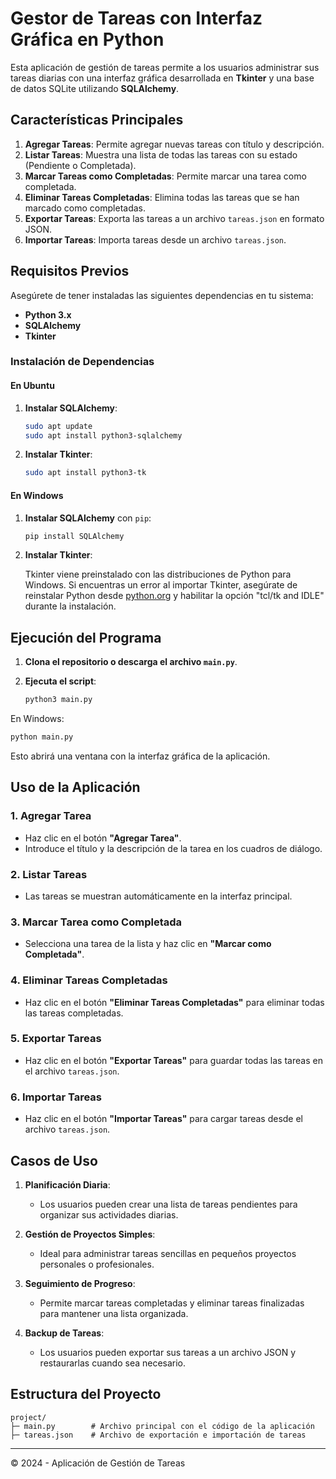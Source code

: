 # Gestor de Tareas con Interfaz Gráfica en Python

Esta aplicación de gestión de tareas permite a los usuarios administrar sus tareas diarias con una interfaz gráfica desarrollada en **Tkinter** y una base de datos SQLite utilizando **SQLAlchemy**.

## Características Principales

1. **Agregar Tareas**: Permite agregar nuevas tareas con título y descripción.
2. **Listar Tareas**: Muestra una lista de todas las tareas con su estado (Pendiente o Completada).
3. **Marcar Tareas como Completadas**: Permite marcar una tarea como completada.
4. **Eliminar Tareas Completadas**: Elimina todas las tareas que se han marcado como completadas.
5. **Exportar Tareas**: Exporta las tareas a un archivo `tareas.json` en formato JSON.
6. **Importar Tareas**: Importa tareas desde un archivo `tareas.json`.

## Requisitos Previos

Asegúrete de tener instaladas las siguientes dependencias en tu sistema:

- **Python 3.x**
- **SQLAlchemy**
- **Tkinter**

### Instalación de Dependencias

#### En Ubuntu

1. **Instalar SQLAlchemy**:

   ```bash
   sudo apt update
   sudo apt install python3-sqlalchemy
   ```

2. **Instalar Tkinter**:

   ```bash
   sudo apt install python3-tk
   ```

#### En Windows

1. **Instalar SQLAlchemy** con `pip`:

   ```bash
   pip install SQLAlchemy
   ```

2. **Instalar Tkinter**:

   Tkinter viene preinstalado con las distribuciones de Python para Windows. Si encuentras un error al importar Tkinter, asegúrate de reinstalar Python desde [python.org](https://www.python.org/downloads/) y habilitar la opción "tcl/tk and IDLE" durante la instalación.

## Ejecución del Programa

1. **Clona el repositorio o descarga el archivo `main.py`**.

2. **Ejecuta el script**:

   ```bash
   python3 main.py
   ```

En Windows:

   ```bash
   python main.py
   ```

Esto abrirá una ventana con la interfaz gráfica de la aplicación.

## Uso de la Aplicación

### 1. Agregar Tarea
- Haz clic en el botón **"Agregar Tarea"**.
- Introduce el título y la descripción de la tarea en los cuadros de diálogo.

### 2. Listar Tareas
- Las tareas se muestran automáticamente en la interfaz principal.

### 3. Marcar Tarea como Completada
- Selecciona una tarea de la lista y haz clic en **"Marcar como Completada"**.

### 4. Eliminar Tareas Completadas
- Haz clic en el botón **"Eliminar Tareas Completadas"** para eliminar todas las tareas completadas.

### 5. Exportar Tareas
- Haz clic en el botón **"Exportar Tareas"** para guardar todas las tareas en el archivo `tareas.json`.

### 6. Importar Tareas
- Haz clic en el botón **"Importar Tareas"** para cargar tareas desde el archivo `tareas.json`.

## Casos de Uso

1. **Planificación Diaria**:
   - Los usuarios pueden crear una lista de tareas pendientes para organizar sus actividades diarias.

2. **Gestión de Proyectos Simples**:
   - Ideal para administrar tareas sencillas en pequeños proyectos personales o profesionales.

3. **Seguimiento de Progreso**:
   - Permite marcar tareas completadas y eliminar tareas finalizadas para mantener una lista organizada.

4. **Backup de Tareas**:
   - Los usuarios pueden exportar sus tareas a un archivo JSON y restaurarlas cuando sea necesario.

## Estructura del Proyecto

```
project/
├─ main.py        # Archivo principal con el código de la aplicación
├─ tareas.json    # Archivo de exportación e importación de tareas
```

---

© 2024 - Aplicación de Gestión de Tareas